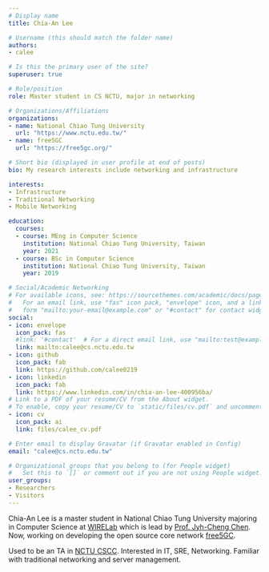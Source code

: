```yaml
---
# Display name
title: Chia-An Lee

# Username (this should match the folder name)
authors:
- calee

# Is this the primary user of the site?
superuser: true

# Role/position
role: Master student in CS NCTU, major in networking

# Organizations/Affiliations
organizations:
- name: National Chiao Tung University
  url: "https://www.nctu.edu.tw/"
- name: free5GC
  url: "https://free5gc.org/"

# Short bio (displayed in user profile at end of posts)
bio: My research interests include networking and infrastructure

interests:
- Infrastructure
- Traditional Networking
- Mobile Networking

education:
  courses:
  - course: MEng in Computer Science
    institution: National Chiao Tung University, Taiwan
    year: 2021
  - course: BSc in Computer Science
    institution: National Chiao Tung University, Taiwan
    year: 2019

# Social/Academic Networking
# For available icons, see: https://sourcethemes.com/academic/docs/page-builder/#icons
#   For an email link, use "fas" icon pack, "envelope" icon, and a link in the
#   form "mailto:your-email@example.com" or "#contact" for contact widget.
social:
- icon: envelope
  icon_pack: fas
  #link: '#contact'  # For a direct email link, use "mailto:test@example.org".
  link: mailto:calee@cs.nctu.edu.tw
- icon: github
  icon_pack: fab
  link: https://github.com/calee0219
- icon: linkedin
  icon_pack: fab
  link: https://www.linkedin.com/in/chia-an-lee-400956ba/
# Link to a PDF of your resume/CV from the About widget.
# To enable, copy your resume/CV to `static/files/cv.pdf` and uncomment the lines below.
- icon: cv
  icon_pack: ai
  link: files/calee_cv.pdf

# Enter email to display Gravatar (if Gravatar enabled in Config)
email: "calee@cs.nctu.edu.tw"

# Organizational groups that you belong to (for People widget)
#   Set this to `[]` or comment out if you are not using People widget.
user_groups:
- Researchers
- Visitors
---
```


Chia-An Lee is a master student in National Chiao Tung University majoring in Computer Science at [WIRELab](http://wire.cs.nctu.edu.tw) which is lead by [Prof. Jyh-Cheng Chen](https://people.cs.nctu.edu.tw/~jcc/). Now, working on developing the open source core network [free5GC](https://free5gc.org/).

Used to be an TA in [NCTU CSCC](https://cscc.cs.nctu.edu.tw/). Interested in IT, SRE, Networking. Familiar with traditional networking and server management.
